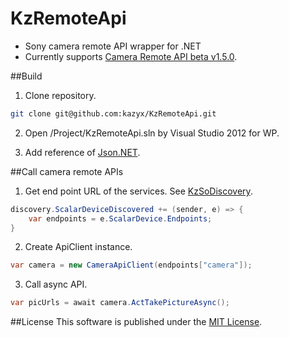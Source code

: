 KzRemoteApi
=============
- Sony camera remote API wrapper for .NET
- Currently supports [Camera Remote API beta v1.5.0](https://developer.sony.com/develop/cameras/).

##Build
1. Clone repository.
 ``` bash
 git clone git@github.com:kazyx/KzRemoteApi.git
 ```

2. Open /Project/KzRemoteApi.sln by Visual Studio 2012 for WP.

3. Add reference of [Json.NET](https://github.com/JamesNK/Newtonsoft.Json).

##Call camera remote APIs
1. Get end point URL of the services. See [KzSoDiscovery](https://github.com/kazyx/KzSoDiscovery).
 ``` cs
 discovery.ScalarDeviceDiscovered += (sender, e) => {
     var endpoints = e.ScalarDevice.Endpoints;
 }
 ```

2. Create ApiClient instance.
 ``` cs
 var camera = new CameraApiClient(endpoints["camera"]);
 ```

3. Call async API.
 ``` cs
 var picUrls = await camera.ActTakePictureAsync();
 ```

##License
This software is published under the [MIT License](http://opensource.org/licenses/mit-license).
